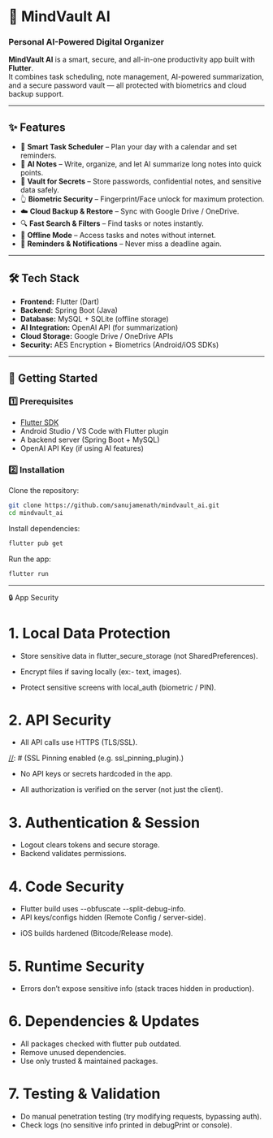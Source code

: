 # 🧠 MindVault AI  
### Personal AI-Powered Digital Organizer  

**MindVault AI** is a smart, secure, and all-in-one productivity app built with **Flutter**.  
It combines task scheduling, note management, AI-powered summarization, and a secure password vault — all protected with biometrics and cloud backup support.  

---

## ✨ Features  

- 📅 **Smart Task Scheduler** – Plan your day with a calendar and set reminders.  
- 📝 **AI Notes** – Write, organize, and let AI summarize long notes into quick points.  
- 🔐 **Vault for Secrets** – Store passwords, confidential notes, and sensitive data safely.  
- 👆 **Biometric Security** – Fingerprint/Face unlock for maximum protection.  
- ☁️ **Cloud Backup & Restore** – Sync with Google Drive / OneDrive.  
- 🔍 **Fast Search & Filters** – Find tasks or notes instantly.  
- 📶 **Offline Mode** – Access tasks and notes without internet.  
- 🔔 **Reminders & Notifications** – Never miss a deadline again.  

---

## 🛠️ Tech Stack  

- **Frontend:** Flutter (Dart)  
- **Backend:** Spring Boot (Java)  
- **Database:** MySQL + SQLite (offline storage)  
- **AI Integration:** OpenAI API (for summarization)  
- **Cloud Storage:** Google Drive / OneDrive APIs  
- **Security:** AES Encryption + Biometrics (Android/iOS SDKs)  

---

## 🚀 Getting Started  

### 1️⃣ Prerequisites  
- [Flutter SDK](https://docs.flutter.dev/get-started/install)  
- Android Studio / VS Code with Flutter plugin  
- A backend server (Spring Boot + MySQL)  
- OpenAI API Key (if using AI features)  

### 2️⃣ Installation  

Clone the repository:  
```bash
git clone https://github.com/sanujamenath/mindvault_ai.git
cd mindvault_ai
```  
Install dependencies: 
```bash
flutter pub get
```  
Run the app:
```bash
flutter run
``` 
---

🔒 App Security

# 1. Local Data Protection

 - Store sensitive data in flutter_secure_storage (not SharedPreferences).

 - Encrypt files if saving locally (ex:- text, images).

 - Protect sensitive screens with local_auth (biometric / PIN).

 [//]: # (Block screenshots/recording with FlutterWindowManager.FLAG_SECURE.)

 
# 2. API Security

 - All API calls use HTTPS (TLS/SSL).

 [//]: # (SSL Pinning enabled (e.g. ssl_pinning_plugin).)

 - No API keys or secrets hardcoded in the app.

 <!-- Use short-lived tokens (JWT / OAuth2) + refresh tokens. -->

 - All authorization is verified on the server (not just the client).

# 3. Authentication & Session

 - Logout clears tokens and secure storage.
 - Backend validates permissions.
 <!-- Session timeout or token expiry is enforced. -->

# 4. Code Security

 - Flutter build uses --obfuscate --split-debug-info.  
 - API keys/configs hidden (Remote Config / server-side).  
 <!-- Android Proguard/R8 enabled. -->
 - iOS builds hardened (Bitcode/Release mode).

# 5. Runtime Security

 <!-- Jailbreak/Root detection (with flutter_jailbreak_detection). -->
 <!-- Handle offline cache carefully (no sensitive logs). -->
 - Errors don’t expose sensitive info (stack traces hidden in production).  

 # 6. Dependencies & Updates 

 - All packages checked with flutter pub outdated.  
 - Remove unused dependencies.  
 - Use only trusted & maintained packages.  

# 7. Testing & Validation

 <!-- Run MobSF / APK Analyzer for static security checks. -->
 <!-- Test API with Burp Suite / Charles Proxy to confirm SSL pinning. -->
 - Do manual penetration testing (try modifying requests, bypassing auth).  
 - Check logs (no sensitive info printed in debugPrint or console).  